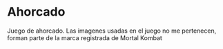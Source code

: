 # Ahorcado
Juego de ahorcado. Las imagenes usadas en el juego no me pertenecen, forman parte de la marca registrada de Mortal Kombat
